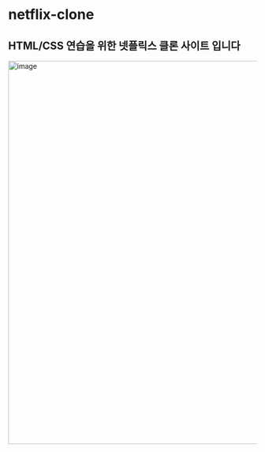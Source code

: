 # netflix-clone

## HTML/CSS 연습을 위한 넷플릭스 클론 사이트 입니다

<img width="776" alt="image" src="https://github.com/tadaHP/netflix-clone/assets/46470302/c95d7fb4-fad4-42a1-925f-0626e5bae848">
